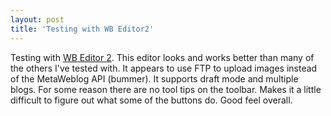 ```yaml
---
layout: post
title: 'Testing with WB Editor2'
---
```

Testing with [WB Editor 2](http://www.wbeditor.com/). This editor looks and works better than many of the others I've tested with. It appears to use FTP to upload images instead of the MetaWeblog API (bummer). It supports draft mode and multiple blogs. For some reason there are no tool tips on the toolbar. Makes it a little difficult to figure out what some of the buttons do. Good feel overall.
